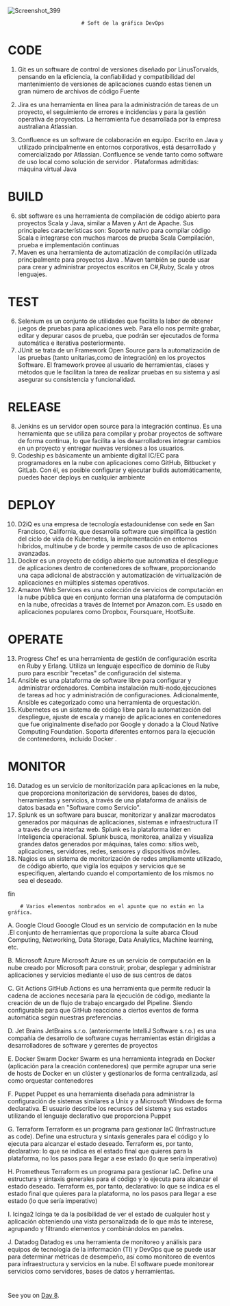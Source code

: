 








![Screenshot_399](https://user-images.githubusercontent.com/96561825/169953008-aa376087-a396-479b-9efa-fbe046590de4.png)



                            # Soft de la gráfica DevOps
                            
# CODE

1. Git es un software de control de versiones diseñado por LinusTorvalds, pensando en la eficiencia, la confiabilidad y compatibilidad del mantenimiento de versiones de aplicaciones cuando estas tienen un gran número de archivos de código Fuente
2. Jira es una herramienta en línea para la administración de tareas de un proyecto, el seguimiento de errores e incidencias y para la gestión operativa de proyectos. La herramienta fue desarrollada por la empresa australiana Atlassian.

3. Confluence es un software de colaboración en equipo. Escrito en Java y utilizado principalmente en entornos corporativos, está desarrollado y comercializado por Atlassian. Confluence se vende tanto como software de uso local como solución de servidor . Plataformas admitidas: máquina virtual Java 
 
# BUILD

6. sbt software es una herramienta de compilación de código abierto para proyectos Scala y Java, similar a Maven y Ant de Apache. Sus principales características son: Soporte nativo para compilar código Scala e integrarse con muchos marcos de prueba Scala Compilación, prueba e implementación continuas
7. Maven es una herramienta de automatización de compilación utilizada principalmente para proyectos Java . Maven también se puede usar para crear y administrar proyectos escritos en C#,Ruby, Scala y otros lenguajes.

# TEST

6. Selenium es un conjunto de utilidades que facilita la labor de obtener juegos de pruebas para aplicaciones web. Para ello nos permite grabar, editar y depurar
casos de prueba, que podrán ser ejecutados de forma automática e iterativa posteriormente. 
7. JUnit se trata de un Framework Open Source para la automatización de las pruebas (tanto unitarias,como de integración) en los proyectos Software. El framework
provee al usuario de herramientas, clases y métodos que le facilitan la tarea de realizar pruebas en su sistema y así asegurar su consistencia y funcionalidad.

# RELEASE

8. Jenkins es un servidor open source para la integración continua. Es una herramienta que se utiliza para compilar y probar proyectos de software de forma continua, lo que facilita a los desarrolladores integrar cambios en un proyecto y entregar nuevas versiones a los usuarios.
9. Codeship es básicamente un ambiente digital IC/EC para programadores en la nube con aplicaciones como GitHub, Bitbucket y GitLab. Con él, es posible configurar y ejecutar builds automáticamente, puedes hacer deploys en cualquier ambiente

# DEPLOY

10. D2iQ es una empresa de tecnología estadounidense con sede en San Francisco, California, que desarrolla software que simplifica la gestión del ciclo de vida de Kubernetes, la implementación en entornos híbridos, multinube y de borde y permite casos de uso de aplicaciones avanzadas.
11. Docker es un proyecto de código abierto que automatiza el despliegue de aplicaciones dentro de contenedores de software, proporcionando una capa adicional de abstracción y automatización de virtualización de aplicaciones en múltiples sistemas operativos.
12. Amazon Web Services es una colección de servicios de computación en la nube pública que en conjunto forman una plataforma de computación en la nube, ofrecidas a través de Internet por Amazon.com. Es usado en aplicaciones populares como Dropbox, Foursquare, HootSuite.

# OPERATE

13. Progress Chef es una herramienta de gestión de configuración escrita en Ruby y Erlang. Utiliza un lenguaje específico de dominio de Ruby puro para escribir "recetas" de configuración del sistema. 
14. Ansible es una plataforma de software libre para configurar y administrar ordenadores. Combina instalación multi-nodo,ejecuciones de tareas ad hoc y administración de configuraciones. Adicionalmente, Ansible es categorizado como una herramienta de orquestación.
15. Kubernetes es un sistema de código libre para la automatización del despliegue, ajuste de escala y manejo de aplicaciones en contenedores que fue originalmente diseñado por Google y donado a la Cloud Native Computing Foundation. Soporta diferentes entornos para la ejecución de contenedores, incluido Docker .


# MONITOR

16. Datadog es un servicio de monitorización para aplicaciones en la nube, que proporciona monitorización de servidores, bases de datos, herramientas y servicios, a través de una plataforma de análisis de datos basada en "Software como Servicio".
17. Splunk es un software para buscar, monitorizar y analizar macrodatos generados por máquinas de aplicaciones, sistemas e infraestructura IT a través de una interfaz web. Splunk es la plataforma líder en Inteligencia operacional. Splunk busca, monitorea, analiza y visualiza grandes datos generados por máquinas, tales como: sitios web, aplicaciones, servidores, redes, sensores y dispositivos móviles.
18. Nagios es un sistema de monitorización de redes ampliamente utilizado, de código abierto, que vigila los equipos y servicios que se especifiquen, alertando cuando el comportamiento de los mismos no sea el deseado.

fin


        # Varios elementos nombrados en el apunte que no están en la gráfica.
        
A. Google Cloud
Gooogle Cloud es un servicio de computación en la nube .El conjunto de herramientas que proporciona la suite abarca Cloud Computing, Networking, Data Storage, Data Analytics, Machine learning, etc.

B. Microsoft Azure
Microsoft Azure es un servicio de computación en la nube creado por Microsoft para construir, probar, desplegar y administrar aplicaciones y servicios mediante el uso de sus centros de datos

C. Git Actions
GitHub Actions es una herramienta que permite reducir la cadena de acciones necesaria para la ejecución de código, mediante la creación de un de flujo de trabajo encargado del Pipeline. Siendo configurable para que GitHub reaccione a ciertos eventos de forma automática según nuestras preferencias.

D. Jet Brains
JetBrains s.r.o. (anteriormente IntelliJ Software s.r.o.) es una
compañía de desarrollo de software cuyas herramientas están
dirigidas a desarrolladores de software y gerentes de proyectos

E. Docker Swarm
Docker Swarm es una herramienta integrada en Docker (aplicación para la creación contenedores) que permite agrupar una serie de hosts de Docker en un clúster y gestionarlos de forma centralizada, así como orquestar contenedores

F. Puppet
Puppet es una herramienta diseñada para administrar la configuración de sistemas similares a Unix y a Microsoft Windows de forma declarativa. El usuario describe los recursos del sistema y sus estados utilizando el lenguaje declarativo que proporciona Puppet

G. Terraform
Terraform es un programa para gestionar IaC (Infrastructure as code). Define una estructura y sintaxis generales para el código y lo ejecuta para alcanzar el estado deseado. Terraform es, por tanto, declarativo: lo que se indica es el estado final que quieres para la plataforma, no los pasos para llegar a ese estado (lo que sería
imperativo)

H. Prometheus
Terraform es un programa para gestionar IaC. Define una estructura y sintaxis generales para el código y lo ejecuta para alcanzar el estado deseado. Terraform es, por tanto, declarativo: lo que se indica es el estado final que quieres para la plataforma, no los pasos para llegar a ese estado (lo que sería imperativo)

I. Icinga2
Icinga te da la posibilidad de ver el estado de cualquier host y aplicación obteniendo una vista personalizada de lo que más te interese, agrupando y filtrando elementos y combinándolos en paneles.

J. Datadog
Datadog es una herramienta de monitoreo y análisis para equipos de tecnología de la información (TI) y DevOps que se puede usar para determinar métricas de desempeño, así como monitoreo de eventos para infraestructura y servicios en la nube. El software puede monitorear servicios como servidores, bases de datos y herramientas.









#
#
#
#
#
#







See you on [Day 8](day08.md). 
